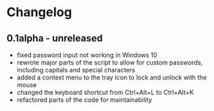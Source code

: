 # Changelog

## 0.1alpha - unreleased

- fixed password input not working in Windows 10
- rewrote major parts of the script to allow for custom passwords, including capitals and special characters
- added a context menu to the tray icon to lock and unlock with the mouse
- changed the keyboard shortcut from Ctrl+Alt+L to Ctrl+Alt+K
- refactored parts of the code for maintainability
